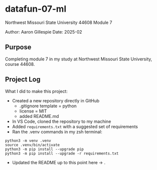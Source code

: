 # datafun-07-ml
Northwest Missouri State University 44608 Module 7

Author: Aaron Gillespie
Date: 2025-02

## Purpose
Completing module 7 in my study at Northwest Missouri State University, course 44608.

## Project Log
What I did to make this project:

- Created a new repository directly in GitHub
  - .gitignore template = python
  - license = MIT
  - added README.md
- In VS Code, cloned the repository to my machine
- Added `requirements.txt` with a suggested set of requirements
- Ran the .venv commands in my zsh terminal:

```shell
python3 -m venv .venv  
source .venv/bin/activate
python3 -m pip install --upgrade pip  
python3 -m pip install --upgrade -r requirements.txt
```

- Updated the README up to this point here -> .
